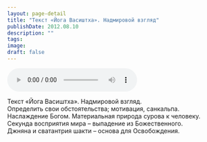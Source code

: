 ```yaml
---
layout: page-detail
title: "Текст «Йога Васиштха». Надмировой взгляд"
publishDate: 2012.08.10
description: ""
tags:
image:
draft: false
---
```


<audio title="2012.08.10 - Текст «Йога Васиштха». Надмировой взгляд.mp3" src="/upload/iblock/f42/f42e7118949f66fd65bf84ef006919c3.mp3" controls=""></audio>

 Текст «Йога Васиштха». Надмировой взгляд.   
 Определить свои обстоятельства; мотивация, санкальпа.  
 Наслаждение Богом. Материальная природа сурова к человеку.  
 Секунда восприятия мира – выпадение из Божественного.  
 Джняна и сватантрия шакти – основа для Освобождения.  

  
